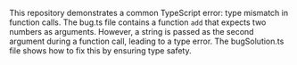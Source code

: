 This repository demonstrates a common TypeScript error: type mismatch in function calls. The bug.ts file contains a function `add` that expects two numbers as arguments.  However, a string is passed as the second argument during a function call, leading to a type error. The bugSolution.ts file shows how to fix this by ensuring type safety.